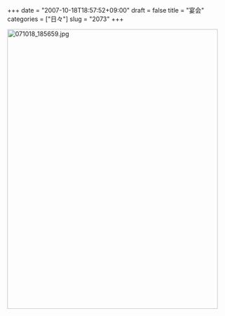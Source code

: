 +++
date = "2007-10-18T18:57:52+09:00"
draft = false
title = "宴会"
categories = ["日々"]
slug = "2073"
+++

<img alt="071018_185659.jpg" class="pict" height="640" src="http://ieiriblog.img.jugem.jp/20071018_373671.jpg" width="480" />
